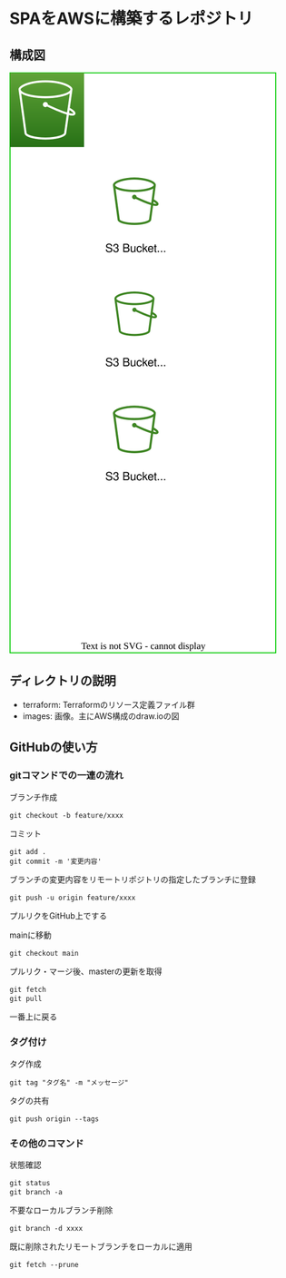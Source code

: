 # SPAをAWSに構築するレポジトリ
## 構成図
![](images/SPA.drawio.svg)

## ディレクトリの説明
- terraform: Terraformのリソース定義ファイル群
- images: 画像。主にAWS構成のdraw.ioの図

## GitHubの使い方
### gitコマンドでの一連の流れ

ブランチ作成
```
git checkout -b feature/xxxx
```

コミット
```
git add .
git commit -m '変更内容'
```

ブランチの変更内容をリモートリポジトリの指定したブランチに登録
```
git push -u origin feature/xxxx
```

プルリクをGitHub上でする

mainに移動
```
git checkout main
```

プルリク・マージ後、masterの更新を取得
```
git fetch
git pull
```

一番上に戻る

### タグ付け

タグ作成
```
git tag "タグ名" -m "メッセージ"
```

タグの共有
```
git push origin --tags
```

### その他のコマンド
状態確認
```
git status
git branch -a
```

不要なローカルブランチ削除
```
git branch -d xxxx
```

既に削除されたリモートブランチをローカルに適用
```
git fetch --prune
```
